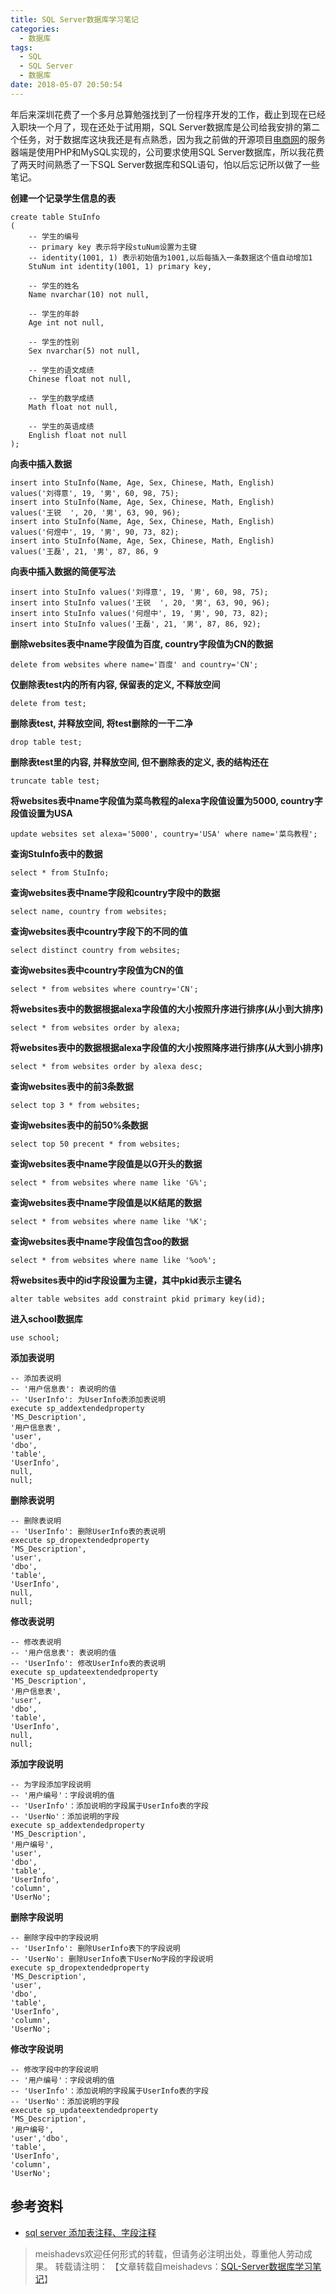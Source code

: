 ```yaml
---
title: SQL Server数据库学习笔记
categories:
  - 数据库
tags:
  - SQL
  - SQL Server
  - 数据库
date: 2018-05-07 20:50:54
---
```


年后来深圳花费了一个多月总算勉强找到了一份程序开发的工作，截止到现在已经入职块一个月了，现在还处于试用期，SQL Server数据库是公司给我安排的第二个任务，对于数据库这块我还是有点熟悉，因为我之前做的开源项目[电商网](https://github.com/meishadevs/dswz)的服务器端是使用PHP和MySQL实现的，公司要求使用SQL Server数据库，所以我花费了两天时间熟悉了一下SQL Server数据库和SQL语句，怕以后忘记所以做了一些笔记。
<!--more-->

**创建一个记录学生信息的表**  

    create table StuInfo
    (  
    	-- 学生的编号
    	-- primary key 表示将字段stuNum设置为主键
    	-- identity(1001, 1) 表示初始值为1001,以后每插入一条数据这个值自动增加1
    	StuNum int identity(1001, 1) primary key, 
    	
    	-- 学生的姓名
        Name nvarchar(10) not null,
        
        -- 学生的年龄
        Age int not null,
        
        -- 学生的性别
        Sex nvarchar(5) not null,
        
        -- 学生的语文成绩
        Chinese float not null,  
        
        -- 学生的数学成绩
        Math float not null,  
        
        -- 学生的英语成绩
        English float not null
    );  

**向表中插入数据**  

    insert into StuInfo(Name, Age, Sex, Chinese, Math, English)
    values('刘得意', 19, '男', 60, 98, 75);
    insert into StuInfo(Name, Age, Sex, Chinese, Math, English)
    values('王锐	', 20, '男', 63, 90, 96);
    insert into StuInfo(Name, Age, Sex, Chinese, Math, English)
    values('何煜中', 19, '男', 90, 73, 82);
    insert into StuInfo(Name, Age, Sex, Chinese, Math, English)
    values('王磊', 21, '男', 87, 86, 9	
**向表中插入数据的简便写法**  

    insert into StuInfo values('刘得意', 19, '男', 60, 98, 75);
    insert into StuInfo values('王锐	', 20, '男', 63, 90, 96);
    insert into StuInfo values('何煜中', 19, '男', 90, 73, 82);
    insert into StuInfo values('王磊', 21, '男', 87, 86, 92);

**删除websites表中name字段值为百度, country字段值为CN的数据**  

    delete from websites where name='百度' and country='CN';

**仅删除表test内的所有内容, 保留表的定义, 不释放空间**  

	delete from test;

**删除表test, 并释放空间, 将test删除的一干二净**  

	drop table test;

**删除表test里的内容, 并释放空间, 但不删除表的定义, 表的结构还在**  

	truncate table test;

**将websites表中name字段值为菜鸟教程的alexa字段值设置为5000, country字段值设置为USA**  

	update websites set alexa='5000', country='USA' where name='菜鸟教程';

**查询StuInfo表中的数据**  

	select * from StuInfo;

**查询websites表中name字段和country字段中的数据**  

	select name, country from websites;

**查询websites表中country字段下的不同的值**  

	select distinct country from websites;

**查询websites表中country字段值为CN的值**  

	select * from websites where country='CN';

**将websites表中的数据根据alexa字段值的大小按照升序进行排序(从小到大排序)**  

	select * from websites order by alexa;

**将websites表中的数据根据alexa字段值的大小按照降序进行排序(从大到小排序)**  

	select * from websites order by alexa desc;

**查询websites表中的前3条数据**  

	select top 3 * from websites;

**查询websites表中的前50%条数据**  

	select top 50 precent * from websites;

**查询websites表中name字段值是以G开头的数据**  

	select * from websites where name like 'G%';

**查询websites表中name字段值是以K结尾的数据**  

	select * from websites where name like '%K';

**查询websites表中name字段值包含oo的数据**  

	select * from websites where name like '%oo%';

**将websites表中的id字段设置为主键，其中pkid表示主键名**

	alter table websites add constraint pkid primary key(id);

**进入school数据库**  

	use school;

**添加表说明**  

	-- 添加表说明
	-- '用户信息表': 表说明的值
	-- 'UserInfo': 为UserInfo表添加表说明
	execute sp_addextendedproperty 
	'MS_Description',
	'用户信息表',
	'user',
	'dbo',
	'table',
	'UserInfo',
	null,
	null;  

**删除表说明**  

	-- 删除表说明
	-- 'UserInfo': 删除UserInfo表的表说明
	execute sp_dropextendedproperty 
	'MS_Description',
	'user',
	'dbo',
	'table',
	'UserInfo',
	null,
	null;  

**修改表说明**  

	-- 修改表说明
	-- '用户信息表': 表说明的值
	-- 'UserInfo': 修改UserInfo表的表说明
	execute sp_updateextendedproperty 
	'MS_Description',
	'用户信息表',
	'user',
	'dbo',
	'table',
	'UserInfo',
	null,
	null;

**添加字段说明**  

	-- 为字段添加字段说明
	-- '用户编号'：字段说明的值
	-- 'UserInfo'：添加说明的字段属于UserInfo表的字段
	-- 'UserNo'：添加说明的字段
	execute sp_addextendedproperty 
	'MS_Description',
	'用户编号',
	'user',
	'dbo',
	'table',
	'UserInfo',
	'column',
	'UserNo';  

**删除字段说明**  

	-- 删除字段中的字段说明
	-- 'UserInfo': 删除UserInfo表下的字段说明
	-- 'UserNo': 删除UserInfo表下UserNo字段的字段说明
	execute sp_dropextendedproperty 
	'MS_Description',
	'user',
	'dbo',
	'table',
	'UserInfo',
	'column',
	'UserNo';  

**修改字段说明**

	-- 修改字段中的字段说明
	-- '用户编号'：字段说明的值
	-- 'UserInfo'：添加说明的字段属于UserInfo表的字段
	-- 'UserNo'：添加说明的字段
	execute sp_updateextendedproperty
	'MS_Description',
	'用户编号',
	'user','dbo',
	'table',
	'UserInfo',
	'column',
	'UserNo';  

##  参考资料
- [sql server 添加表注释、字段注释](https://blog.csdn.net/stupidbird003/article/details/64562683)

> meishadevs欢迎任何形式的转载，但请务必注明出处，尊重他人劳动成果。
转载请注明： 【文章转载自meishadevs：[SQL-Server数据库学习笔记](http://meishadevs.com/blog/SQL-Server%E6%95%B0%E6%8D%AE%E5%BA%93%E5%AD%A6%E4%B9%A0%E7%AC%94%E8%AE%B0/)】
